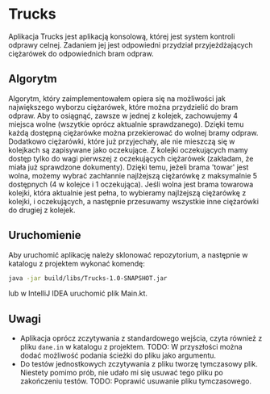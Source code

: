 # Trucks

Aplikacja Trucks jest aplikacją konsolową, której jest system kontroli odprawy celnej. Zadaniem jej jest odpowiedni przydział przyjeżdżających ciężarówek do odpowiednich bram odpraw.

## Algorytm

Algorytm, który zaimplementowałem opiera się na możliwości jak największego wyborzu ciężarówek, które można przydzielić do bram odpraw. Aby to osiągnąć, zawsze w jednej z kolejek, zachowujemy 4 miejsca wolne (wszytkie oprócz aktualnie sprawdzanego). Dzięki temu każdą dostępną ciężarówke można przekierować do wolnej bramy odpraw. Dodatkowo ciężarówki, które już przyjechały, ale nie mieszczą się w kolejkach są zapisywane jako oczekujące. Z kolejki oczekujących mamy dostęp tylko do wagi pierwszej z oczekujących ciężarówek (zakładam, że miała już sprawdzone dokumenty). Dzięki temu, jeżeli brama 'towar' jest wolna, możemy wybrać zachłannie najlżejszą ciężarówkę z maksymalnie 5 dostępnych (4 w kolejce i 1 oczekująca). Jeśli wolna jest brama towarowa kolejki, która aktualnie jest pełna, to wybieramy najlżejszą ciężarówkę z kolejki, i oczekujących, a następnie przesuwamy wszystkie inne ciężarówki do drugiej z kolejek.

## Uruchomienie

Aby uruchomić aplikację należy sklonować repozytorium, a następnie w katalogu z projektem wykonać komendę:

```sh
java -jar build/libs/Trucks-1.0-SNAPSHOT.jar
```

lub w IntelliJ IDEA uruchomić plik Main.kt.

## Uwagi

- Aplikacja oprócz zczytywania z standardowego wejścia, czyta również z pliku `dane.in` w katalogu z projektem. TODO: W przyszłości można dodać możliwość podania ścieżki do pliku jako argumentu.
- Do testów jednostkowych zczytywania z pliku tworzę tymczasowy plik. Niestety pomimo prób, nie udało mi się usuwać tego pliku po zakończeniu testów. TODO: Poprawić usuwanie pliku tymczasowego.
